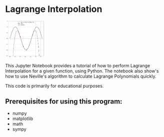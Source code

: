# Lagrange Interpolation

<img src="https://raw.githubusercontent.com/stevens97/Lagrange_Interpolation/main/Sample.png" width="25%" height="25%">

This Jupyter Notebook provides a tutorial of how to perform Lagrange Interpolation for a given function, using Python.
The notebook also show's how to use Neville's algorithm to calculate Lagrange Polynomials quickly.

This code is primarily for educational purposes.

## Prerequisites for using this program:

- numpy
- matplotlib
- math
- sympy
